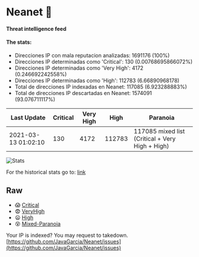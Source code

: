 # Neanet :hocho:
#### Threat intelligence feed
#### The stats:

- Direcciones IP con mala reputacion analizadas: 1691176 (100%)
- Direcciones IP determinadas como 'Critical':  130 (0.00768695866072%)
- Direcciones IP determinadas como 'Very High':  4172 (0.246692242558%)
- Direcciones IP determinadas como 'High':  112783 (6.66890968178)
- Total de direcciones IP indexadas en Neanet:  117085 (6.923288883%)
- Total de direcciones IP descartadas en Neanet:  1574091 (93.076711117%)

| Last Update | Critical | Very High | High | Paranoia |
| --- | --- | --- | --- | --- |
| 2021-03-13 01:02:10 | 130 | 4172 | 112783 | 117085 mixed list (Critical + Very High + High)|

![Stats](https://docs.google.com/spreadsheets/d/e/2PACX-1vSnaNMIXVabIpDJjufMlzH7poXnshF3mgd8Is1g9ytUEzVsP5my4Trn8f-xkoLLQ38xpL3HtmUexLo6/pubchart?oid=501124687&format=image)

For the historical stats go to: [link](/stats.csv)
## Raw
- :scream: [Critical](https://raw.githubusercontent.com/JavaGarcia/Neanet/master/blacklists/neanet_critical.txt)
- :fearful: [VeryHigh](https://raw.githubusercontent.com/JavaGarcia/Neanet/master/blacklists/neanet_veryHigh.txtt)
- :frowning: [High](https://raw.githubusercontent.com/JavaGarcia/Neanet/master/blacklists/neanet_high.txt)
- :dizzy_face: [Mixed-Paranoia](https://raw.githubusercontent.com/JavaGarcia/Neanet/master/blacklists/neanet_all.txt)


Your IP is indexed? You may request to takedown. [https://github.com/JavaGarcia/Neanet/issues](https://github.com/JavaGarcia/Neanet/issues)






















































































































































































































































































































































































































































































































































































































































































































































































































































































































































































































































































































































































































































































































































































































































































































































































































































































































































































































































































































































































































































































































































































































































































































































































































































































































































































































































































































































































































































































































































































































































































































































































































































































































































































































































































































































































































































































































































































































































































































































































































































































































































































































































































































































































































































































































































































































































































































































































































































































































































































































